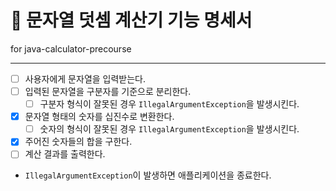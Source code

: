 # 🔢 문자열 덧셈 계산기 기능 명세서
for java-calculator-precourse

---

- [ ] 사용자에게 문자열을 입력받는다.
- [ ] 입력된 문자열을 구분자를 기준으로 분리한다.
  - [ ] 구분자 형식이 잘못된 경우 `IllegalArgumentException`을 발생시킨다.
- [X] 문자열 형태의 숫자를 십진수로 변환한다.
  - [ ] 숫자의 형식이 잘못된 경우 `IllegalArgumentException`을 발생시킨다.
- [X] 주어진 숫자들의 합을 구한다.
- [ ] 계산 결과를 출력한다.
- `IllegalArgumentException`이 발생하면 애플리케이션을 종료한다.